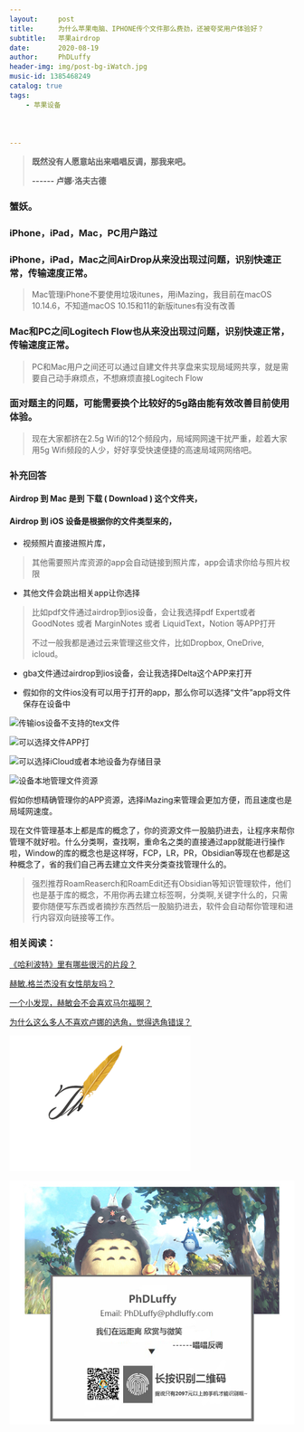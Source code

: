 ```yaml
---
layout:     post
title:      为什么苹果电脑、IPHONE传个文件那么费劲，还被夸奖用户体验好？
subtitle:   苹果airdrop
date:       2020-08-19
author:     PhDLuffy
header-img: img/post-bg-iWatch.jpg
music-id: 1385468249
catalog: true
tags:
    - 苹果设备



---
```



> **既然没有人愿意站出来唱唱反调，那我来吧。**
>
> **------ 卢娜·洛夫古德**

### 蟹妖。

### iPhone，iPad，Mac，PC用户路过

### iPhone，iPad，Mac之间AirDrop从来没出现过问题，识别快速正常，传输速度正常。

> Mac管理iPhone不要使用垃圾itunes，用iMazing，我目前在macOS 10.14.6，不知道macOS 10.15和11的新版itunes有没有改善

### Mac和PC之间Logitech Flow也从来没出现过问题，识别快速正常，传输速度正常。

> PC和Mac用户之间还可以通过自建文件共享盘来实现局域网共享，就是需要自己动手麻烦点，不想麻烦直接Logitech Flow

### 面对题主的问题，可能需要换个比较好的5g路由能有效改善目前使用体验。

> 现在大家都挤在2.5g Wifi的12个频段内，局域网网速干扰严重，趁着大家用5g Wifi频段的人少，好好享受快速便捷的高速局域网网络吧。

### 补充回答

#### Airdrop 到 Mac 是到 下载 ( Download ) 这个文件夹，

#### Airdrop 到 iOS 设备是根据你的文件类型来的，

- 视频照片直接进照片库，

> 其他需要照片库资源的app会自动链接到照片库，app会请求你给与照片权限

- 其他文件会跳出相关app让你选择

> 比如pdf文件通过airdrop到ios设备，会让我选择pdf Expert或者 GoodNotes 或者 MarginNotes 或者 LiquidText，Notion 等APP打开
>
> 不过一般我都是通过云来管理这些文件，比如Dropbox, OneDrive, icloud。

- gba文件通过airdrop到ios设备，会让我选择Delta这个APP来打开

- 假如你的文件ios没有可以用于打开的app，那么你可以选择“文件”app将文件保存在设备中

![传输ios设备不支持的tex文件](https://gitee.com/PhDLuffy/PicGo/raw/master/img/20200831170902.jpg)

![可以选择文件APP打](https://gitee.com/PhDLuffy/PicGo/raw/master/img/20200831170922.jpg)

![可以选择iCloud或者本地设备为存储目录](https://gitee.com/PhDLuffy/PicGo/raw/master/img/20200831170956.jpg)

![设备本地管理文件资源](https://gitee.com/PhDLuffy/PicGo/raw/master/img/20200831171023.jpg)

假如你想精确管理你的APP资源，选择iMazing来管理会更加方便，而且速度也是局域网速度。

现在文件管理基本上都是库的概念了，你的资源文件一股脑扔进去，让程序来帮你管理不就好啦。什么分类啊，查找啊，重命名之类的直接通过app就能进行操作啦，Window的库的概念也是这样呀，FCP，LR，PR，Obsidian等现在也都是这种概念了，省的我们自己再去建立文件夹分类查找管理什么的。

> 强烈推荐RoamReaserch和RoamEdit还有Obsidian等知识管理软件，他们也是基于库的概念，不用你再去建立标签啊，分类啊,关键字什么的，只需要你随便写东西或者摘抄东西然后一股脑扔进去，软件会自动帮你管理和进行内容双向链接等工作。


### 相关阅读：

[《哈利波特》里有哪些很污的片段？](https://www.zhihu.com/question/386132327/answer/1140862125 "card")

[赫敏.格兰杰没有女性朋友吗？](https://www.zhihu.com/question/390424837/answer/1191466637 "card")

[一个小发现，赫敏会不会喜欢马尔福啊？](https://www.zhihu.com/answer/1302623044 "card")

[为什么这么多人不喜欢卢娜的选角，觉得选角错误？](https://www.zhihu.com/answer/1222718691 "card")

![](https://raw.githubusercontent.com/PhDLuffy/PicGo/master/img/20200625172316.gif)

![](https://raw.githubusercontent.com/PhDLuffy/PicGo/master/img/20200625172726.jpg)


